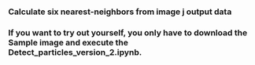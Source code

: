 ### Calculate six nearest-neighbors from image j output data
### If you want to try out yourself, you only have to download the Sample image and execute the Detect_particles_version_2.ipynb. 
